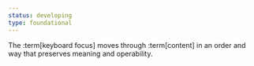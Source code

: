 ```yaml
---
status: developing
type: foundational
---
```


The :term[keyboard focus] moves through :term[content] in an order and way that preserves meaning and operability.